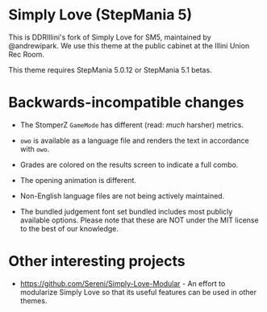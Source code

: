 # Simply Love (StepMania 5)

This is DDRIllini's fork of Simply Love for SM5, maintained by @andrewipark. We use this theme at the public cabinet at the Illini Union Rec Room.

This theme requires StepMania 5.0.12 or StepMania 5.1 betas.

# Backwards-incompatible changes

* The StomperZ `GameMode` has different (read: *much* harsher) metrics.

* `owo` is available as a language file and renders the text in accordance with `owo`.

* Grades are colored on the results screen to indicate a full combo.

* The opening animation is different.

* Non-English language files are not being actively maintained.

* The bundled judgement font set bundled includes most publicly available options. Please note that these are NOT under the MIT license to the best of our knowledge.

# Other interesting projects

* https://github.com/Sereni/Simply-Love-Modular - An effort to modularize Simply Love so that its useful features can be used in other themes.
